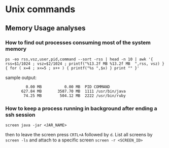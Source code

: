 Unix commands
===================

Memory Usage analyses
-------------

### How to find out processes consuming most of the system memory

```
ps -eo rss,vsz,user,pid,command --sort -rss | head -n 10 | awk '{ rss=$1/1024 ; vsz=$2/1024 ; printf("%13.2f MB %13.2f MB  ",rss, vsz) } { for ( x=4 ; x<=5 ; x++ ) { printf("%s ",$x) } print "" }'
``` 

sample output:
```
         0.00 MB          0.00 MB  PID COMMAND
       627.84 MB       3587.70 MB  1111 /usr/bin/java
        74.25 MB        504.12 MB  2222 /usr/bin/ruby
```

### How to keep a process running in background after ending a ssh session

```
screen java -jar <JAR_NAME>
```
then to leave the screen press `CRTL+A` followed by `d`. List all screens by `screen -ls` and attach to a specific screen `screen -r <SCREEN_ID>`

